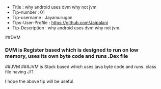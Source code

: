 
* Title :  why android uses dvm why not jvm
* Tip-number : 01
* Tip-username : Jayamurugan
* Tips-User-Profile : https://github.com/Jaipalani
* Tip-Description : why android uses dvm why not jvm.

##DVM 
### DVM is Register based which is designed to run on low memory, uses its own byte code and runs .Dex file

##JVM
###JVM is Stack based which uses java byte code and runs .class file having JIT.

I hope the above tip will be useful.
